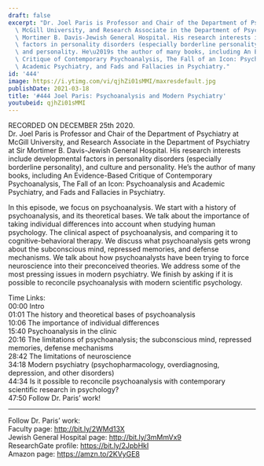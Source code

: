 ```yaml
---
draft: false
excerpt: "Dr. Joel Paris is Professor and Chair of the Department of Psychiatry at\
  \ McGill University, and Research Associate in the Department of Psychiatry at Sir\
  \ Mortimer B. Davis-Jewish General Hospital. His research interests include developmental\
  \ factors in personality disorders (especially borderline personality), and culture\
  \ and personality. He\u2019s the author of many books, including An Evidence-Based\
  \ Critique of Contemporary Psychoanalysis, The Fall of an Icon: Psychoanalysis and\
  \ Academic Psychiatry, and Fads and Fallacies in Psychiatry."
id: '444'
image: https://i.ytimg.com/vi/qjhZi01sMMI/maxresdefault.jpg
publishDate: 2021-03-18
title: '#444 Joel Paris: Psychoanalysis and Modern Psychiatry'
youtubeid: qjhZi01sMMI
---
```

RECORDED ON DECEMBER 25th 2020.  
Dr. Joel Paris is Professor and Chair of the Department of Psychiatry at McGill University, and Research Associate in the Department of Psychiatry at Sir Mortimer B. Davis-Jewish General Hospital. His research interests include developmental factors in personality disorders (especially borderline personality), and culture and personality. He’s the author of many books, including An Evidence-Based Critique of Contemporary Psychoanalysis, The Fall of an Icon: Psychoanalysis and Academic Psychiatry, and Fads and Fallacies in Psychiatry.

In this episode, we focus on psychoanalysis. We start with a history of psychoanalysis, and its theoretical bases. We talk about the importance of taking individual differences into account when studying human psychology. The clinical aspect of psychoanalysis, and comparing it to cognitive-behavioral therapy. We discuss what psychoanalysis gets wrong about the subconscious mind, repressed memories, and defense mechanisms. We talk about how psychoanalysts have been trying to force neuroscience into their preconceived theories. We address some of the most pressing issues in modern psychiatry. We finish by asking if it is possible to reconcile psychoanalysis with modern scientific psychology.

Time Links:  
00:00 Intro  
01:01  The history and theoretical bases of psychoanalysis  
10:06  The importance of individual differences  
15:40  Psychoanalysis in the clinic  
20:16  The limitations of psychoanalysis; the subconscious mind, repressed memories, defense mechanisms  
28:42  The limitations of neuroscience  
34:18  Modern psychiatry (psychopharmacology, overdiagnosing, depression, and other disorders)  
44:34  Is it possible to reconcile psychoanalysis with contemporary scientific research in psychology?  
47:50  Follow Dr. Paris’ work!

---

Follow Dr. Paris’ work:  
Faculty page: http://bit.ly/2WMd13X  
Jewish General Hospital page: http://bit.ly/3mMmVx9  
ResearchGate profile: https://bit.ly/2JpbHkI  
Amazon page: https://amzn.to/2KVyGE8
